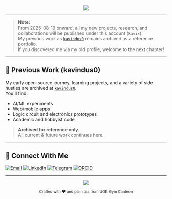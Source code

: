 <div align="center">
  <img src="https://capsule-render.vercel.app/api?type=waving&color=gradient&customColorList=0,2,2,5,30&height=260&section=header&text=Kavindu%20Sachinthe&fontSize=65&fontColor=fff&animation=fadeIn&fontAlignY=38&desc=CS%20Student%20|%20AI%20Enthusiast%20|%20Cinema%20Lover&descAlignY=51&descAlign=62"/>
</div>

---

> **Note:**  
> From 2025-08-19 onward, all my new projects, research, and collaborations will be published under this account (`kavix`).  
> My previous work as [`kavindus0`](https://github.com/kavindus0) remains archived as a reference portfolio.  
> If you discovered me via my old profile, welcome to the next chapter!

---


## 📂 Previous Work (kavindus0)

My early open-source journey, learning projects, and a variety of side hustles are archived at [`kavindus0`](https://github.com/kavindus0).  
You'll find:

- AI/ML experiments
- Web/mobile apps
- Logic circuit and electronics prototypes
- Academic and hobbyist code

> **Archived for reference only.**  
> All current & future work continues here.

---

## 🤝 Connect With Me

[![Email](https://img.shields.io/badge/Email-kavix@yahoo.com-D14836?style=for-the-badge&logo=gmail&logoColor=white)](mailto:kavix@yahoo.com)
[![LinkedIn](https://img.shields.io/badge/LinkedIn-kavix-0077B5?style=for-the-badge&logo=linkedin&logoColor=white)](https://www.linkedin.com/in/kavix)
[![Telegram](https://img.shields.io/badge/Telegram-@kavix-2CA5E0?style=for-the-badge&logo=telegram&logoColor=white)](https://t.me/kavix)
[![ORCID](https://img.shields.io/badge/ORCID-0009--0002--6813--3099-A6CE39?style=for-the-badge&logo=orcid&logoColor=white)](https://orcid.org/0009-0002-6813-3099)

---

<div align="center">
  <img src="https://capsule-render.vercel.app/api?type=waving&color=gradient&customColorList=0,2,2,5,30&height=120&section=footer"/>
  <p><sub>Crafted with ❤️ and plain tea from UOK Gym Canteen</sub></p>
</div>
